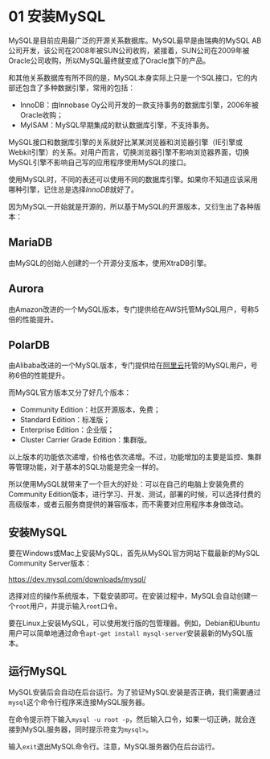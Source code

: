 # 01 安装MySQL

MySQL是目前应用最广泛的开源关系数据库。MySQL最早是由瑞典的MySQL AB公司开发，该公司在2008年被SUN公司收购，紧接着，SUN公司在2009年被Oracle公司收购，所以MySQL最终就变成了Oracle旗下的产品。

和其他关系数据库有所不同的是，MySQL本身实际上只是一个SQL接口，它的内部还包含了多种数据引擎，常用的包括：

- InnoDB：由Innobase Oy公司开发的一款支持事务的数据库引擎，2006年被Oracle收购；
- MyISAM：MySQL早期集成的默认数据库引擎，不支持事务。

MySQL接口和数据库引擎的关系就好比某某浏览器和浏览器引擎（IE引擎或Webkit引擎）的关系。对用户而言，切换浏览器引擎不影响浏览器界面，切换MySQL引擎不影响自己写的应用程序使用MySQL的接口。

使用MySQL时，不同的表还可以使用不同的数据库引擎。如果你不知道应该采用哪种引擎，记住总是选择*InnoDB*就好了。

因为MySQL一开始就是开源的，所以基于MySQL的开源版本，又衍生出了各种版本：

## MariaDB

由MySQL的创始人创建的一个开源分支版本，使用XtraDB引擎。

## Aurora

由Amazon改进的一个MySQL版本，专门提供给在AWS托管MySQL用户，号称5倍的性能提升。

## PolarDB

由Alibaba改进的一个MySQL版本，专门提供给在[阿里云](https://promotion.aliyun.com/ntms/yunparter/invite.html?userCode=cz36baxa)托管的MySQL用户，号称6倍的性能提升。

而MySQL官方版本又分了好几个版本：

- Community Edition：社区开源版本，免费；
- Standard Edition：标准版；
- Enterprise Edition：企业版；
- Cluster Carrier Grade Edition：集群版。

以上版本的功能依次递增，价格也依次递增。不过，功能增加的主要是监控、集群等管理功能，对于基本的SQL功能是完全一样的。

所以使用MySQL就带来了一个巨大的好处：可以在自己的电脑上安装免费的Community Edition版本，进行学习、开发、测试，部署的时候，可以选择付费的高级版本，或者云服务商提供的兼容版本，而不需要对应用程序本身做改动。

## 安装MySQL

要在Windows或Mac上安装MySQL，首先从MySQL官方网站下载最新的MySQL Community Server版本：

https://dev.mysql.com/downloads/mysql/

选择对应的操作系统版本，下载安装即可。在安装过程中，MySQL会自动创建一个`root`用户，并提示输入`root`口令。

要在Linux上安装MySQL，可以使用发行版的包管理器。例如，Debian和Ubuntu用户可以简单地通过命令`apt-get install mysql-server`安装最新的MySQL版本。

## 运行MySQL

MySQL安装后会自动在后台运行。为了验证MySQL安装是否正确，我们需要通过`mysql`这个命令行程序来连接MySQL服务器。

在命令提示符下输入`mysql -u root -p`，然后输入口令，如果一切正确，就会连接到MySQL服务器，同时提示符变为`mysql>`。

输入`exit`退出MySQL命令行。注意，MySQL服务器仍在后台运行。